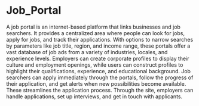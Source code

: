 # Job_Portal

A job portal is an internet-based platform that links businesses and job searchers. It provides a centralized area where people can look for jobs, apply for jobs, and track their applications. With options to narrow searches by parameters like job title, region, and income range, these portals offer a vast database of job ads from a variety of industries, locales, and experience levels. Employers can create corporate profiles to display their culture and employment openings, while users can construct profiles to highlight their qualifications, experience, and educational background. Job searchers can apply immediately through the portals, follow the progress of their application, and get alerts when new possibilities become available. These streamlines the application process. Through the site, employers can handle applications, set up interviews, and get in touch with applicants. 
